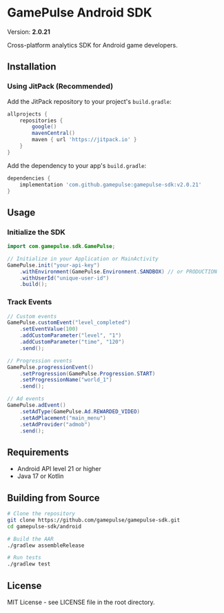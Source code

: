 # GamePulse Android SDK

Version: **2.0.21**

Cross-platform analytics SDK for Android game developers.

## Installation

### Using JitPack (Recommended)

Add the JitPack repository to your project's `build.gradle`:

```gradle
allprojects {
    repositories {
        google()
        mavenCentral()
        maven { url 'https://jitpack.io' }
    }
}
```

Add the dependency to your app's `build.gradle`:

```gradle
dependencies {
    implementation 'com.github.gamepulse:gamepulse-sdk:v2.0.21'
}
```

## Usage

### Initialize the SDK

```java
import com.gamepulse.sdk.GamePulse;

// Initialize in your Application or MainActivity
GamePulse.init("your-api-key")
    .withEnvironment(GamePulse.Environment.SANDBOX) // or PRODUCTION
    .withUserId("unique-user-id")
    .build();
```

### Track Events

```java
// Custom events
GamePulse.customEvent("level_completed")
    .setEventValue(100)
    .addCustomParameter("level", "1")
    .addCustomParameter("time", "120")
    .send();

// Progression events
GamePulse.progressionEvent()
    .setProgression(GamePulse.Progression.START)
    .setProgressionName("world_1")
    .send();

// Ad events
GamePulse.adEvent()
    .setAdType(GamePulse.Ad.REWARDED_VIDEO)
    .setAdPlacement("main_menu")
    .setAdProvider("admob")
    .send();
```

## Requirements

- Android API level 21 or higher
- Java 17 or Kotlin

## Building from Source

```bash
# Clone the repository
git clone https://github.com/gamepulse/gamepulse-sdk.git
cd gamepulse-sdk/android

# Build the AAR
./gradlew assembleRelease

# Run tests
./gradlew test
```

## License

MIT License - see LICENSE file in the root directory.